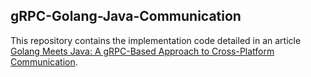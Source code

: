 ## gRPC-Golang-Java-Communication

This repository contains the implementation code detailed in an article [Golang Meets Java: A gRPC-Based Approach to Cross-Platform Communication](https://codecrust.com/blog/grpc/golang-java).
